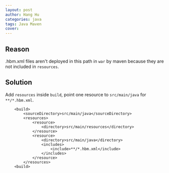 ```yaml
---
layout: post
author: Hang Hu
categories: java
tags: Java Maven 
cover: 
---
```


## Reason

.hbm.xml files aren't deployed in this path in `war` by maven because they are not included in `resources`.
## Solution

Add `resources` inside `build`, point one resource to `src/main/java` for `**/*.hbm.xml`.
```
	<build>
		<sourceDirectory>src/main/java</sourceDirectory>
        <resources>
            <resource>
                <directory>src/main/resources</directory>
            </resource>
            <resource>
                <directory>src/main/java</directory>
                <includes>
                    <include>**/*.hbm.xml</include>
                </includes>
            </resource>
        </resources>
    <build>
```
